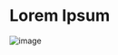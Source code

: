 # Lorem Ipsum
![image](https://user-images.githubusercontent.com/61703808/169800488-8bd2f7d1-13a4-4867-9d03-9f3f0c7a3b3e.png)
